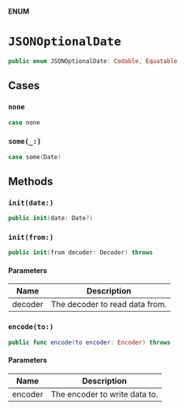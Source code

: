 **ENUM**

# `JSONOptionalDate`

```swift
public enum JSONOptionalDate: Codable, Equatable
```

## Cases
### `none`

```swift
case none
```

### `some(_:)`

```swift
case some(Date)
```

## Methods
### `init(date:)`

```swift
public init(date: Date?)
```

### `init(from:)`

```swift
public init(from decoder: Decoder) throws
```

#### Parameters

| Name | Description |
| ---- | ----------- |
| decoder | The decoder to read data from. |

### `encode(to:)`

```swift
public func encode(to encoder: Encoder) throws
```

#### Parameters

| Name | Description |
| ---- | ----------- |
| encoder | The encoder to write data to. |